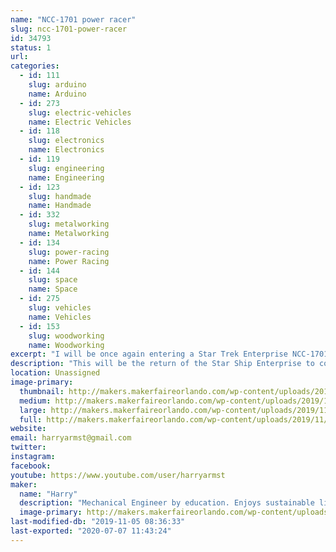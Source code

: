 ```yaml
---
name: "NCC-1701 power racer"
slug: ncc-1701-power-racer
id: 34793
status: 1
url: 
categories:
  - id: 111
    slug: arduino
    name: Arduino
  - id: 273
    slug: electric-vehicles
    name: Electric Vehicles
  - id: 118
    slug: electronics
    name: Electronics
  - id: 119
    slug: engineering
    name: Engineering
  - id: 123
    slug: handmade
    name: Handmade
  - id: 332
    slug: metalworking
    name: Metalworking
  - id: 134
    slug: power-racing
    name: Power Racing
  - id: 144
    slug: space
    name: Space
  - id: 275
    slug: vehicles
    name: Vehicles
  - id: 153
    slug: woodworking
    name: Woodworking
excerpt: "I will be once again entering a Star Trek Enterprise NCC-1701 themed power racer."
description: "This will be the return of the Star Ship Enterprise to compete in this years Power Racing event. The Enterprise won the award for most moxie points at the 2017 Orlando Maker Faire as well as the most overall points for the weekend. For the 2018 Orlando Maker Faire it won the most moxie points and came in second for most overall points. One of the unique features is that the engines double as T-shirt cannons!"
location: Unassigned
image-primary:
  thumbnail: http://makers.makerfaireorlando.com/wp-content/uploads/2019/11/IMG_20191103_100859528-1-150x150.jpg
  medium: http://makers.makerfaireorlando.com/wp-content/uploads/2019/11/IMG_20191103_100859528-1-300x225.jpg
  large: http://makers.makerfaireorlando.com/wp-content/uploads/2019/11/IMG_20191103_100859528-1-1024x768.jpg
  full: http://makers.makerfaireorlando.com/wp-content/uploads/2019/11/IMG_20191103_100859528-1.jpg
website: 
email: harryarmst@gmail.com
twitter: 
instagram: 
facebook: 
youtube: https://www.youtube.com/user/harryarmst
maker:
  name: "Harry"
  description: "Mechanical Engineer by education. Enjoys sustainable living projects. Currently have made or installed at my house: Roof mounted solar PV system; Three, 2 axis solar tracking arrays with 9 panels each; Solar hot water system; Solar home heating systems; Solar ovens; Aquaponics system with Tilapia; Chickens; Biodiesel production; normal gardening using dirt; and a 3000 gallon rainwater collection system. Also enjoy hacking things with Arduino. Member of the MakerFX Makerspace which is part of The Maker Effect Foundation, the group that puts on MakerFaire Orlando!"
  image-primary: http://makers.makerfaireorlando.com/wp-content/uploads/2018/07/24171806338_8d800da229_k-1-677x1024.jpg
last-modified-db: "2019-11-05 08:36:33"
last-exported: "2020-07-07 11:43:24"
---
```

